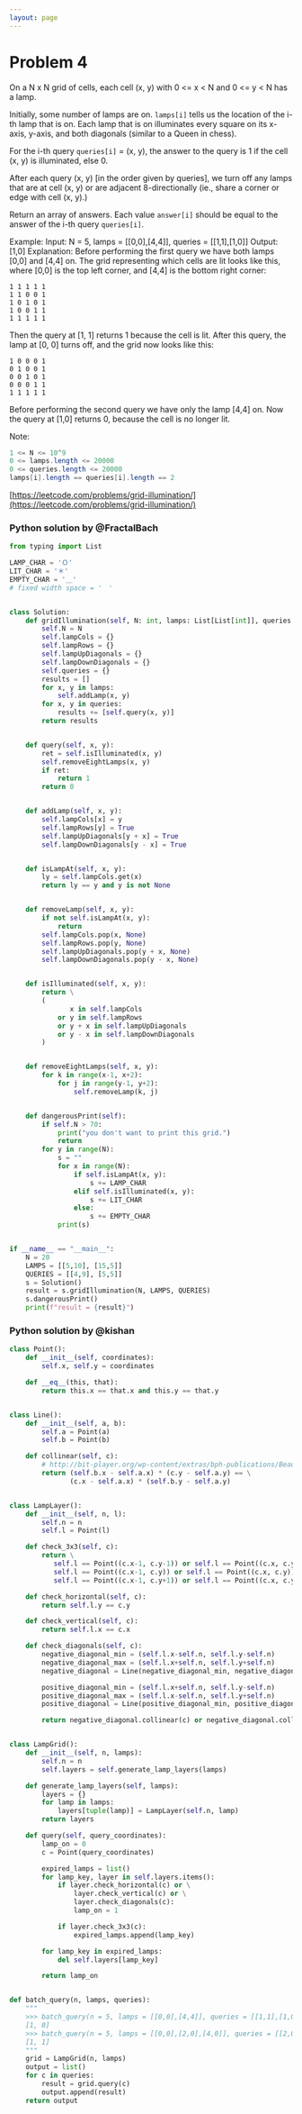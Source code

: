 ```yaml
---
layout: page
---
```


# Problem 4

On a N x N grid of cells, each cell (x, y) with 0 <= x < N and 0 <= y < N has a lamp.

Initially, some number of lamps are on.  `lamps[i]` tells us the location of the i-th lamp that is on.  Each lamp that is on illuminates every square on its x-axis, y-axis, and both diagonals (similar to a Queen in chess).

For the i-th query `queries[i]` = (x, y), the answer to the query is 1 if the cell (x, y) is illuminated, else 0.

After each query (x, y) \[in the order given by queries], we turn off any lamps that are at cell (x, y) or are adjacent 8-directionally (ie., share a corner or edge with cell (x, y).)

Return an array of answers.  Each value `answer[i]` should be equal to the answer of the i-th query `queries[i]`.

Example:
Input: N = 5, lamps = [[0,0],[4,4]], queries = [[1,1],[1,0]]
Output: [1,0]
Explanation: 
Before performing the first query we have both lamps [0,0] and [4,4] on.
The grid representing which cells are lit looks like this, where [0,0] is the top left corner, and [4,4] is the bottom right corner:

```
1 1 1 1 1
1 1 0 0 1
1 0 1 0 1
1 0 0 1 1
1 1 1 1 1
```

Then the query at [1, 1] returns 1 because the cell is lit.  After this query, the lamp at [0, 0] turns off, and the grid now looks like this:

```
1 0 0 0 1
0 1 0 0 1
0 0 1 0 1
0 0 0 1 1
1 1 1 1 1
```

Before performing the second query we have only the lamp [4,4] on.  Now the query at [1,0] returns 0, because the cell is no longer lit.

Note:

```java
1 <= N <= 10^9
0 <= lamps.length <= 20000
0 <= queries.length <= 20000
lamps[i].length == queries[i].length == 2
```

[https://leetcode.com/problems/grid-illumination/](https://leetcode.com/problems/grid-illumination/)

### Python solution by @FractalBach

```python
from typing import List

LAMP_CHAR = 'Ｏ'
LIT_CHAR = '＊'
EMPTY_CHAR = '＿'
# fixed width space = '　'


class Solution:
	def gridIllumination(self, N: int, lamps: List[List[int]], queries: List[List[int]]) -> List[int]:
		self.N = N
		self.lampCols = {}
		self.lampRows = {}
		self.lampUpDiagonals = {}
		self.lampDownDiagonals = {}
		self.queries = {}
		results = []
		for x, y in lamps:
			self.addLamp(x, y)
		for x, y in queries:
			results += [self.query(x, y)]
		return results


	def query(self, x, y):
		ret = self.isIlluminated(x, y)
		self.removeEightLamps(x, y)
		if ret:
			return 1
		return 0


	def addLamp(self, x, y):
		self.lampCols[x] = y
		self.lampRows[y] = True
		self.lampUpDiagonals[y + x] = True
		self.lampDownDiagonals[y - x] = True


	def isLampAt(self, x, y):
		ly = self.lampCols.get(x)
		return ly == y and y is not None


	def removeLamp(self, x, y):
		if not self.isLampAt(x, y):
			return
		self.lampCols.pop(x, None)
		self.lampRows.pop(y, None)
		self.lampUpDiagonals.pop(y + x, None)
		self.lampDownDiagonals.pop(y - x, None)


	def isIlluminated(self, x, y):
		return \
		(
			   x in self.lampCols
			or y in self.lampRows
			or y + x in self.lampUpDiagonals
			or y - x in self.lampDownDiagonals
		)


	def removeEightLamps(self, x, y):
		for k in range(x-1, x+2):
			for j in range(y-1, y+2):
				self.removeLamp(k, j)


	def dangerousPrint(self):
		if self.N > 70:
			print("you don't want to print this grid.")
			return
		for y in range(N):
			s = ""
			for x in range(N):
				if self.isLampAt(x, y):
					s += LAMP_CHAR
				elif self.isIlluminated(x, y):
					s += LIT_CHAR
				else:
					s += EMPTY_CHAR
			print(s)


if __name__ == "__main__":
	N = 20
	LAMPS = [[5,10], [15,5]]
	QUERIES = [[4,9], [5,5]]
	s = Solution()
	result = s.gridIllumination(N, LAMPS, QUERIES)
	s.dangerousPrint()
	print(f"result = {result}")
```

### Python solution by @kishan

```python
class Point():
    def __init__(self, coordinates):
        self.x, self.y = coordinates

    def __eq__(this, that):
        return this.x == that.x and this.y == that.y


class Line():
    def __init__(self, a, b):
        self.a = Point(a)
        self.b = Point(b)

    def collinear(self, c):
        # http://bit-player.org/wp-content/extras/bph-publications/BeautifulCode-2007-Hayes.pdf
        return (self.b.x - self.a.x) * (c.y - self.a.y) == \
               (c.x - self.a.x) * (self.b.y - self.a.y)


class LampLayer():
    def __init__(self, n, l):
        self.n = n
        self.l = Point(l)

    def check_3x3(self, c):
        return \
           self.l == Point((c.x-1, c.y-1)) or self.l == Point((c.x, c.y-1)) or self.l == Point((c.x+1, c.y-1)) or \
           self.l == Point((c.x-1, c.y)) or self.l == Point((c.x, c.y)) or self.l == Point((c.x+1, c.y)) or \
           self.l == Point((c.x-1, c.y+1)) or self.l == Point((c.x, c.y+1)) or self.l == Point((c.x+1, c.y+1))

    def check_horizontal(self, c):
        return self.l.y == c.y

    def check_vertical(self, c):
        return self.l.x == c.x

    def check_diagonals(self, c):
        negative_diagonal_min = (self.l.x-self.n, self.l.y-self.n)
        negative_diagonal_max = (self.l.x+self.n, self.l.y+self.n)
        negative_diagonal = Line(negative_diagonal_min, negative_diagonal_max)

        positive_diagonal_min = (self.l.x+self.n, self.l.y-self.n)
        positive_diagonal_max = (self.l.x-self.n, self.l.y+self.n)
        positive_diagonal = Line(positive_diagonal_min, positive_diagonal_max)

        return negative_diagonal.collinear(c) or negative_diagonal.collinear(c)


class LampGrid():
    def __init__(self, n, lamps):
        self.n = n
        self.layers = self.generate_lamp_layers(lamps)

    def generate_lamp_layers(self, lamps):
        layers = {}
        for lamp in lamps:
            layers[tuple(lamp)] = LampLayer(self.n, lamp)
        return layers

    def query(self, query_coordinates):
        lamp_on = 0
        c = Point(query_coordinates)

        expired_lamps = list()
        for lamp_key, layer in self.layers.items():
            if layer.check_horizontal(c) or \
                layer.check_vertical(c) or \
                layer.check_diagonals(c):
                lamp_on = 1

            if layer.check_3x3(c):
                expired_lamps.append(lamp_key)

        for lamp_key in expired_lamps:
            del self.layers[lamp_key]

        return lamp_on


def batch_query(n, lamps, queries):
    """
    >>> batch_query(n = 5, lamps = [[0,0],[4,4]], queries = [[1,1],[1,0]])
    [1, 0]
    >>> batch_query(n = 5, lamps = [[0,0],[2,0],[4,0]], queries = [[2,0],[2,0]])
    [1, 1]
    """
    grid = LampGrid(n, lamps)
    output = list()
    for c in queries:
        result = grid.query(c)
        output.append(result)
    return output
```
